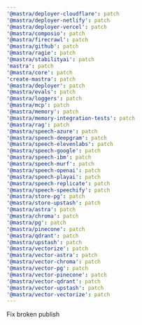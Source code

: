 ```yaml
---
'@mastra/deployer-cloudflare': patch
'@mastra/deployer-netlify': patch
'@mastra/deployer-vercel': patch
'@mastra/composio': patch
'@mastra/firecrawl': patch
'@mastra/github': patch
'@mastra/ragie': patch
'@mastra/stabilityai': patch
'mastra': patch
'@mastra/core': patch
'create-mastra': patch
'@mastra/deployer': patch
'@mastra/evals': patch
'@mastra/loggers': patch
'@mastra/mcp': patch
'@mastra/memory': patch
'@mastra/memory-integration-tests': patch
'@mastra/rag': patch
'@mastra/speech-azure': patch
'@mastra/speech-deepgram': patch
'@mastra/speech-elevenlabs': patch
'@mastra/speech-google': patch
'@mastra/speech-ibm': patch
'@mastra/speech-murf': patch
'@mastra/speech-openai': patch
'@mastra/speech-playai': patch
'@mastra/speech-replicate': patch
'@mastra/speech-speechify': patch
'@mastra/store-pg': patch
'@mastra/store-upstash': patch
'@mastra/astra': patch
'@mastra/chroma': patch
'@mastra/pg': patch
'@mastra/pinecone': patch
'@mastra/qdrant': patch
'@mastra/upstash': patch
'@mastra/vectorize': patch
'@mastra/vector-astra': patch
'@mastra/vector-chroma': patch
'@mastra/vector-pg': patch
'@mastra/vector-pinecone': patch
'@mastra/vector-qdrant': patch
'@mastra/vector-upstash': patch
'@mastra/vector-vectorize': patch
---
```


Fix broken publish
